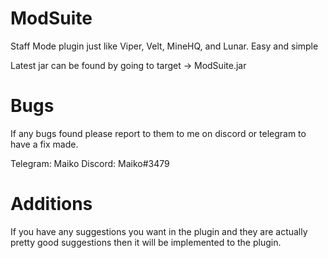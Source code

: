 # ModSuite
Staff Mode plugin just like Viper, Velt, MineHQ, and Lunar.
Easy and simple

Latest jar can be found by going to target -> ModSuite.jar

# Bugs
If any bugs found please report to them to me on discord or telegram to have a fix made.

Telegram: Maiko
Discord: Maiko#3479

# Additions
If you have any suggestions you want in the plugin and they are actually pretty good suggestions then it will be implemented to the plugin.
